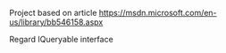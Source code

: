 Project based on article https://msdn.microsoft.com/en-us/library/bb546158.aspx

Regard IQueryable interface